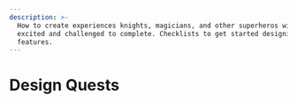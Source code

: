 ```yaml
---
description: >-
  How to create experiences knights, magicians, and other superheros will be
  excited and challenged to complete. Checklists to get started designing new
  features.
---
```


# Design Quests

